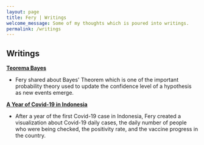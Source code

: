 ```yaml
---
layout: page
title: Fery | Writings
welcome_message: Some of my thoughts which is poured into writings.
permalink: /writings
---
```


<h2>Writings</h2>

[**Teorema Bayes**][teorema_bayes]
- Fery shared about Bayes' Theorem which is one of the important probability theory used to update the confidence level of a hypothesis as new events emerge.

[**A Year of Covid-19 in Indonesia**][covid19]
- After a year of the first Covid-19 case in Indonesia, Fery created a visualization about Covid-19 daily cases, the daily number of people who were being checked, the positivity rate, and the vaccine progress in the country.

<br>


[teorema_bayes]: https://imfery.medium.com/teorema-bayes-54448b6221b1
[covid19]: https://imfery.medium.com/a-year-of-covid-19-in-indonesia-ce4c851de2dc
